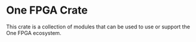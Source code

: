 # One FPGA Crate

This crate is a collection of modules that can be used to use or support the One FPGA ecosystem.
